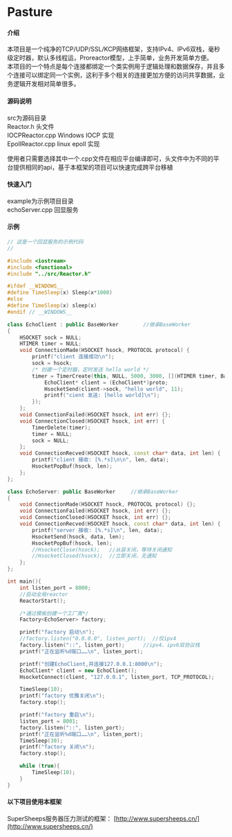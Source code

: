 # Pasture

#### 介绍

本项目是一个纯净的TCP/UDP/SSL/KCP网络框架，支持IPv4、IPv6双栈，毫秒级定时器，默认多线程运，Proreactor模型，上手简单，业务开发简单方便。  
本项目的一个特点是每个连接都绑定一个类实例用于逻辑处理和数据保存，并且多个连接可以绑定同一个实例，这利于多个相关的连接更加方便的访问共享数据，业务逻辑开发相对简单很多。


#### 源码说明

src为源码目录  
Reactor.h    头文件  
IOCPReactor.cpp    Windows IOCP 实现  
EpollReactor.cpp    linux epoll 实现

使用者只需要选择其中一个.cpp文件在相应平台编译即可，头文件中为不同的平台提供相同的api，基于本框架的项目可以快速完成跨平台移植

#### 快速入门

example为示例项目目录  
echoServer.cpp    回显服务  

#### 示例
```C++
// 这是一个回显服务的示例代码
//

#include <iostream>
#include <functional>
#include "../src/Reactor.h"

#ifdef __WINDOWS__
#define TimeSleep(x) Sleep(x*1000)
#else
#define TimeSleep(x) sleep(x)
#endif // __WINDOWS__

class EchoClient : public BaseWorker		//继承BaseWorker
{
	HSOCKET sock = NULL;
	HTIMER timer = NULL;
	void ConnectionMade(HSOCKET hsock, PROTOCOL protocol) {
		printf("client 连接成功\n");
		sock = hsock;
		/* 创建一个定时器，定时发送 hello world */
		timer = TimerCreate(this, NULL, 5000, 3000, [](HTIMER timer, BaseWorker* proto, void* data) {
			EchoClient* client = (EchoClient*)proto;
			HsocketSend(client->sock, "hello world", 11);
			printf("cient 发送: [hello world]\n");
		});
	};
	void ConnectionFailed(HSOCKET hsock, int err) {};
	void ConnectionClosed(HSOCKET hsock, int err) {
		TimerDelete(timer);
		timer = NULL;
		sock = NULL;
	};
	void ConnectionRecved(HSOCKET hsock, const char* data, int len) {
		printf("client 接收: [%.*s]\n\n", len, data);
		HsocketPopBuf(hsock, len);
	};
};

class EchoServer: public BaseWorker		//继承BaseWorker
{
	void ConnectionMade(HSOCKET hsock, PROTOCOL protocol) {};
	void ConnectionFailed(HSOCKET hsock, int err) {};
	void ConnectionClosed(HSOCKET hsock, int err) {};
	void ConnectionRecved(HSOCKET hsock, const char* data, int len) {
		printf("server 接收: [%.*s]\n", len, data);
		HsocketSend(hsock, data, len); 
		HsocketPopBuf(hsock, len);
		//HsocketClose(hsock);   //从容关闭，等待关闭通知
		//HsocketClosed(hsock);  //立即关闭，无通知
	};
};

int main(){
	int listen_port = 8000;
	//启动全局reactor
	ReactorStart();  

	/*通过模板创建一个工厂类*/
	Factory<EchoServer> factory;

	printf("factory 启动\n");
	//factory.listen("0.0.0.0", listen_port);  //仅ipv4
	factory.listen("::", listen_port);		//ipv4、ipv6双协议栈
	printf("正在监听%d端口……\n", listen_port);

	printf("创建EchoClient,并连接127.0.0.1:8000\n");
	EchoClient* client = new EchoClient();
	HsocketConnect(client, "127.0.0.1", listen_port, TCP_PROTOCOL);

	TimeSleep(10);
	printf("factory 优雅关闭\n");
	factory.stop();

	printf("factory 重启\n");
	listen_port = 8001;
	factory.listen("::", listen_port);
	printf("正在监听%d端口……\n", listen_port);
	TimeSleep(30);
	printf("factory 关闭\n");
	factory.stop();

	while (true){
		TimeSleep(10);
	}
}
```


#### 以下项目使用本框架

SuperSheeps服务器压力测试的框架： [http://www.supersheeps.cn/](http://www.supersheeps.cn/) 
